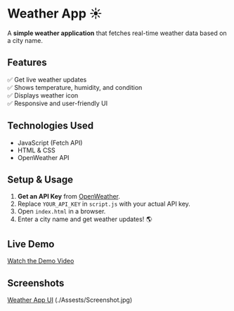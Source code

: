 # Weather App ☀️

A **simple weather application** that fetches real-time weather data based on a city name.

## **Features**
✅ Get live weather updates  
✅ Shows temperature, humidity, and condition  
✅ Displays weather icon  
✅ Responsive and user-friendly UI  

## **Technologies Used**
- JavaScript (Fetch API)
- HTML & CSS
- OpenWeather API

## **Setup & Usage**
1. **Get an API Key** from [OpenWeather](https://openweathermap.org/api).
2. Replace `YOUR_API_KEY` in `script.js` with your actual API key.
3. Open `index.html` in a browser.
4. Enter a city name and get weather updates! 🌎

## **Live Demo**
[Watch the Demo Video](https://youtu.be/7Y2iiJSJ1XA)

## **Screenshots**
[Weather App UI](#) (./Assests/Screenshot.jpg)

